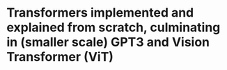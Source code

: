 # Transformers implemented and explained from scratch, culminating in (smaller scale) GPT3 and Vision Transformer (ViT)
